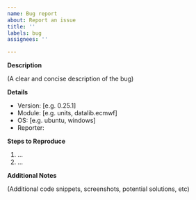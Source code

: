```yaml
---
name: Bug report
about: Report an issue
title: ''
labels: bug
assignees: ''

---
```


**Description**

(A clear and concise description of the bug)

**Details**

- Version: [e.g. 0.25.1]
- Module: [e.g. units, datalib.ecmwf]
- OS: [e.g. ubuntu, windows]
- Reporter:

**Steps to Reproduce**

1. ...
2. ...

**Additional Notes**

(Additional code snippets, screenshots, potential solutions, etc)

